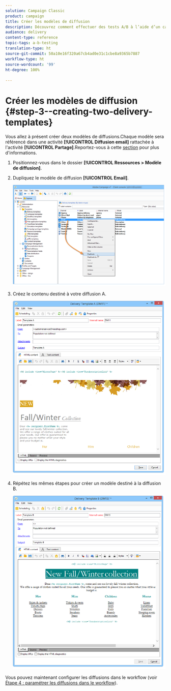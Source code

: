 ```yaml
---
solution: Campaign Classic
product: campaign
title: Créer les modèles de diffusion
description: Découvrez comment effectuer des tests A/B à l’aide d’un cas d’utilisation spécifique.
audience: delivery
content-type: reference
topic-tags: a-b-testing
translation-type: ht
source-git-commit: 50a10e16f320a67cb4ad0e31c1cbe8a9365b7887
workflow-type: ht
source-wordcount: '99'
ht-degree: 100%

---
```



# Créer les modèles de diffusion {#step-3--creating-two-delivery-templates}

Vous allez à présent créer deux modèles de diffusions.Chaque modèle sera référencé dans une activité **[!UICONTROL Diffusion email]** rattachée à l&#39;activité **[!UICONTROL Partage]**.Reportez-vous à cette [section](../../delivery/using/about-templates.md) pour plus d&#39;informations.

1. Positionnez-vous dans le dossier **[!UICONTROL Ressources > Modèle de diffusion]**.
1. Dupliquez le modèle de diffusion **[!UICONTROL Email]**.

   ![](assets/use_case_abtesting_deliverymodel_001.png)

1. Créez le contenu destiné à votre diffusion A.

   ![](assets/use_case_abtesting_deliverymodel_002.png)

1. Répétez les mêmes étapes pour créer un modèle destiné à la diffusion B.

   ![](assets/use_case_abtesting_deliverymodel_003.png)

Vous pouvez maintenant configurer les diffusions dans le workflow (voir [Étape 4 : paramétrer les diffusions dans le workflow](../../delivery/using/a-b-testing-uc-configuring-deliveries.md)).
